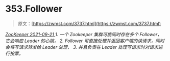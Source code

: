 <!--yml
category: 未分类
date: 0001-01-01 00:00:00
--->

# 353.Follower

> 原文：[https://zwmst.com/3737.html](https://zwmst.com/3737.html)

   [ *ZooKeeper* ](https://zwmst.com/zookeeper)*[ <time datetime="2021-09-22T07:26:26+08:00"> 2021-09-21 </time> ](https://zwmst.com/3737.html)  1.  一个 Zookeeper 集群可能同时存在多个 Follower，它会响应 Leader 的心跳，
2.  Follower 可直接处理并返回客户端的读请求，同时会将写请求转发给 Leader 处理，
3.  并且负责在 Leader 处理写请求时对请求进行投票。*